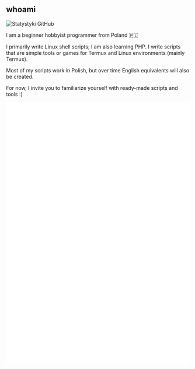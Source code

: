 ## whoami

![Statystyki GitHub](https://github-readme-stats.vercel.app/api?username=BuriXon-code&show_icons=true&title_color=00ff00&icon_color=00ff00&text_color=227722&bg_color=000000)

I am a beginner hobbyist programmer from Poland 🇵🇱

I primarily write Linux shell scripts; I am also learning PHP. I write scripts that are simple tools or games for Termux and Linux environments (mainly Termux).

Most of my scripts work in Polish, but over time English equivalents will also be created.

For now, I invite you to familiarize yourself with ready-made scripts and tools :)

![Metrics](/github-metrics.svg)
